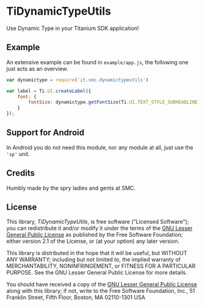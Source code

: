 TiDynamicTypeUtils
==========

Use Dynamic Type in your Titanium SDK application!


Example
-------

An extensive example can be found in `example/app.js`, the following one just acts as an overview.


```js
var dynamictype = require('it.smc.dynamictypeutils')

var label = Ti.UI.createLabel({
	font: {
		fontSize: dynamictype.getFontSize(Ti.UI.TEXT_STYLE_SUBHEADLINE)
	}
});
```

Support for Android
-------------------

In Android you do not need this module, nor any module at all, just use the `'sp'` unit.


Credits
-------

Humbly made by the spry ladies and gents at SMC.


License
-------

This library, *TiDynamicTypeUtils*, is free software ("Licensed Software"); you can
redistribute it and/or modify it under the terms of the [GNU Lesser General
Public License](http://www.gnu.org/licenses/lgpl-2.1.html) as published by the
Free Software Foundation; either version 2.1 of the License, or (at your
option) any later version.

This library is distributed in the hope that it will be useful, but WITHOUT ANY
WARRANTY; including but not limited to, the implied warranty of MERCHANTABILITY,
NONINFRINGEMENT, or FITNESS FOR A PARTICULAR PURPOSE. See the GNU Lesser General
Public License for more details.

You should have received a copy of the [GNU Lesser General Public
License](http://www.gnu.org/licenses/lgpl-2.1.html) along with this library; if
not, write to the Free Software Foundation, Inc., 51 Franklin Street, Fifth
Floor, Boston, MA 02110-1301 USA
